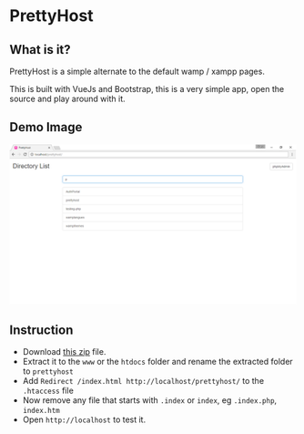 # PrettyHost

## What is it?
PrettyHost is a simple alternate to the default wamp / xampp pages.

This is built with VueJs and Bootstrap, this is a very simple app, open the source and play around with it.

## Demo Image
![PrettyHost demo image](./demo.png)

## Instruction
- Download [this zip](https://github.com/skadimoolam/prettyhost/archive/master.zip) file.
- Extract it to the `www` or the `htdocs` folder and rename the extracted folder to `prettyhost`
- Add `Redirect /index.html http://localhost/prettyhost/` to the `.htaccess` file
- Now remove any file that starts with `.index` or `index`, eg `.index.php`, `index.htm`
- Open `http://localhost` to test it.